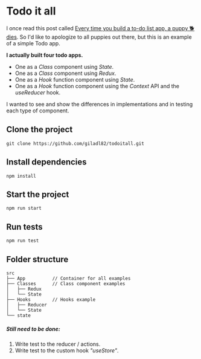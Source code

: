 # Todo it all

I once read this post called [Every time you build a to-do list app, a puppy 🐕 dies](https://medium.freecodecamp.org/every-time-you-build-a-to-do-list-app-a-puppy-dies-505b54637a5d).
So I'd like to apologize to all puppies out there, but this is an example of a simple Todo app.

**I actually built four todo apps.**

- One as a _Class_ component using _State_.
- One as a _Class_ component using _Redux_.
- One as a _Hook_ function component using _State_.
- One as a _Hook_ function component using the _Context_ API and the _useReducer_ hook.

I wanted to see and show the differences in implementations and in testing each type of component.

## Clone the project

```
git clone https://github.com/giladl82/todoitall.git
```

## Install dependencies

```
npm install
```

## Start the project

```
npm run start
```

## Run tests

```
npm run test
```

## Folder structure

```
src
├── App          // Container for all examples
├── Classes      // Class component examples
│   ├── Redux
│   └── State
├── Hooks        // Hooks example
│   ├── Reducer
│   └── State
└── state
```

##### Still need to be done:

1. Write test to the reducer / actions.
2. Write test to the custom hook _"useStore"_.
